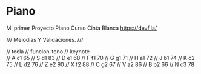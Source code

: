 # Piano
Mi primer Proyecto Piano Curso Cinta Blanca https://devf.la/


/// Melodias Y Validaciones. ///

//  tecla // funcion-tono // keynote  
//    A             c1          65
//    S             d1          83
//    D             e1          68
//    F             f1          70
//    G             g1          71
//    H             a1          72
//    J             b1          74
//    K             c2          75
//    L             d2          76
//    Z             e2          90
//    X             f2          88
//    C             g2          67
//    V             a2          86
//    B             b2          66
//    N             c3          78
